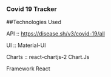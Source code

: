  ### Covid 19 Tracker 
 
 ##Technologies Used 
 
 API :: 
 https://disease.sh/v3/covid-19/all
 
 UI :: 
 Material-UI
 
 Charts :: 
react-chartjs-2 Chart.Js

Framework
React
